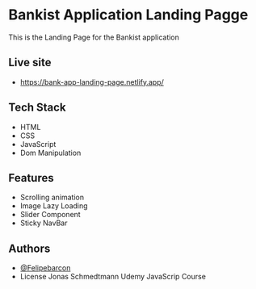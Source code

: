 # Bankist Application Landing Pagge

This is the Landing Page for the Bankist application

## Live site

- https://bank-app-landing-page.netlify.app/

## Tech Stack

- HTML
- CSS
- JavaScript
- Dom Manipulation

## Features

- Scrolling animation
- Image Lazy Loading
- Slider Component
- Sticky NavBar

## Authors

- [@Felipebarcon](https://www.github.com/Felipebarcon)
- License Jonas Schmedtmann Udemy JavaScrip Course
